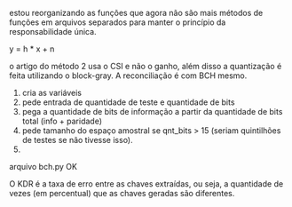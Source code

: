 estou reorganizando as funções que agora não são mais métodos de funções em arquivos separados para manter o princípio da responsabilidade única.

y = h * x + n

o artigo do método 2 usa o CSI e não o ganho, além disso a quantização é feita utilizando o block-gray. A reconciliação é com BCH mesmo.

1. cria as variáveis
2. pede entrada de quantidade de teste e quantidade de bits
3. pega a quantidade de bits de informação a partir da quantidade de bits total (info + paridade)
4. pede tamanho do espaço amostral se qnt_bits > 15 (seriam quintilhões de testes se não tivesse isso).
5. 

arquivo bch.py OK

O KDR é a taxa de erro entre as chaves extraídas, ou seja, a quantidade de vezes (em percentual) que as chaves geradas são diferentes.